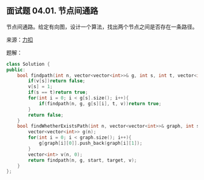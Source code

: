 ## 面试题 04.01. 节点间通路
节点间通路。给定有向图，设计一个算法，找出两个节点之间是否存在一条路径。

来源：[力扣](https://leetcode-cn.com/problems/route-between-nodes-lcci/)

题解：
```C++
class Solution {
public:
    bool findpath(int n, vector<vector<int>>& g, int s, int t, vector<int>& v){
        if(v[s])return false;
        v[s] = 1;
        if(s == t)return true;
        for(int i = 0; i < g[s].size(); i++){
            if(findpath(n, g, g[s][i], t, v))return true;
        }
        return false;
    }
    bool findWhetherExistsPath(int n, vector<vector<int>>& graph, int start, int target) {
        vector<vector<int>> g(n);
        for(int i = 0; i < graph.size(); i++){
            g[graph[i][0]].push_back(graph[i][1]);
        }
        vector<int> v(n, 0);
        return findpath(n, g, start, target, v);
    }
};
```
